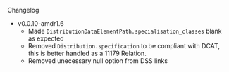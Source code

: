 Changelog

- v0.0.10-amdr1.6
  - Made `DistributionDataElementPath.specialisation_classes` blank as expected
  - Removed `Distribution.specification` to be compliant with DCAT, this is better handled as a 11179 Relation.
  - Removed unecessary null option from DSS links
